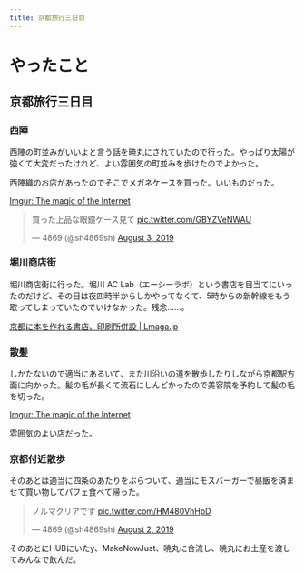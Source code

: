 ```yaml
---
title: 京都旅行三日目
---
```



<script async src="//cdn.embedly.com/widgets/platform.js"></script>

# やったこと

## 京都旅行三日目

### 西陣

西陣の町並みがいいよと言う話を暁丸にされていたので行った。やっぱり太陽が強くて大変だったけれど、よい雰囲気の町並みを歩けたのでよかった。

西陣織のお店があったのでそこでメガネケースを買った。いいものだった。


<a href="https://imgur.com/a/P2VdG55" class="embedly-card">Imgur: The magic of the Internet</a>

<blockquote class="twitter-tweet"><p lang="ja" dir="ltr">買った上品な眼鏡ケース見て <a href="https://t.co/GBYZVeNWAU">pic.twitter.com/GBYZVeNWAU</a></p>&mdash; 4869 (@sh4869sh) <a href="https://twitter.com/sh4869sh/status/1157509244674961408?ref_src=twsrc%5Etfw">August 3, 2019</a></blockquote> <script async src="https://platform.twitter.com/widgets.js" charset="utf-8"></script>


### 堀川商店街

堀川商店街に行った。堀川 AC Lab（エーシーラボ）という書店を目当てにいったのだけど、その日は夜四時半からしかやってなくて、5時からの新幹線をもう取ってしまっていたのでいけなかった。残念……。

<a href="https://www.lmaga.jp/news/2019/06/70084/" class="embedly-card">京都に本を作れる書店、印刷所併設 | Lmaga.jp</a>

### 散髪

しかたないので適当にあるいて、また川沿いの道を散歩したりしながら京都駅方面に向かった。髪の毛が長くて流石にしんどかったので美容院を予約して髪の毛を切った。

<a href="https://imgur.com/C18hRI4" class="embedly-card">Imgur: The magic of the Internet</a>

雰囲気のよい店だった。

### 京都付近散歩

そのあとは適当に四条のあたりをぶらついて、適当にモスバーガーで昼飯を済ませて買い物してパフェ食べて帰った。

<blockquote class="twitter-tweet"><p lang="ja" dir="ltr">ノルマクリアです <a href="https://t.co/HM480VhHpD">pic.twitter.com/HM480VhHpD</a></p>&mdash; 4869 (@sh4869sh) <a href="https://twitter.com/sh4869sh/status/1157187620251656192?ref_src=twsrc%5Etfw">August 2, 2019</a></blockquote> <script async src="https://platform.twitter.com/widgets.js" charset="utf-8"></script>

そのあとにHUBにいたy、MakeNowJust、暁丸に合流し、暁丸にお土産を渡してみんなで飲んだ。